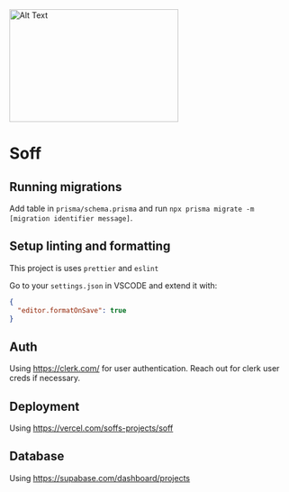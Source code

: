 <img src="https://github.com/bhausleitner/soff/raw/master/assets/58265021/5af74c6c-bbbb-4a70-9762-bb9b46076f8a.png" alt="Alt Text" width="300" height="200" />

# Soff

## Running migrations

Add table in `prisma/schema.prisma` and run `npx prisma migrate -m [migration identifier message]`.

## Setup linting and formatting

This project is uses `prettier` and `eslint`

Go to your `settings.json` in VSCODE and extend it with:

```json
{
  "editor.formatOnSave": true
}
```

## Auth

Using https://clerk.com/ for user authentication. Reach out for clerk user creds if necessary.

## Deployment

Using https://vercel.com/soffs-projects/soff

## Database

Using https://supabase.com/dashboard/projects
